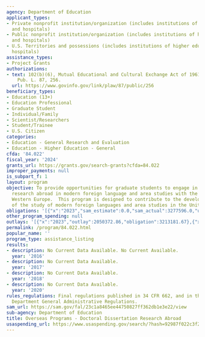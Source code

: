 ```yaml
---
agency: Department of Education
applicant_types:
- Private nonprofit institution/organization (includes institutions of higher education
  and hospitals)
- Public nonprofit institution/organization (includes institutions of higher education
  and hospitals)
- U.S. Territories and possessions (includes institutions of higher education and
  hospitals)
assistance_types:
- Project Grants
authorizations:
- text: 102(b)(6), Mutual Educational and Cultural Exchange Act of 1961, as amended.
    Pub. L. 87, 256.
  url: https://www.govinfo.gov/link/plaw/87/public/256
beneficiary_types:
- Education (13+)
- Education Professional
- Graduate Student
- Individual/Family
- Scientist/Researchers
- Student/Trainee
- U.S. Citizen
categories:
- Education - General Research and Evaluation
- Education - Higher Education - General
cfda: '84.022'
fiscal_year: '2024'
grants_url: https://grants.gov/search-grants?cfda=84.022
improper_payments: null
is_subpart_f: 1
layout: program
objective: To provide opportunities for graduate students to engage in full-time dissertation
  research abroad in modern foreign language and area studies with the exception of
  Western Europe.  This program is designed to contribute to the development and improvement
  of the study of modern foreign languages and area studies in the United States.
obligations: '[{"x":"2023","sam_estimate":0.0,"sam_actual":3277596.0,"usa_spending_actual":3179694.67},{"x":"2024","sam_estimate":0.0,"sam_actual":3261285.0,"usa_spending_actual":2061240.17},{"x":"2025","sam_estimate":0.0,"sam_actual":3000000.0,"usa_spending_actual":0.0}]'
other_program_spending: null
outlays: '[{"x":"2023","outlay":2050372.86,"obligation":3213181.67},{"x":"2024","outlay":0.0,"obligation":3120693.0},{"x":"2025","outlay":0.0,"obligation":0.0}]'
permalink: /program/84.022.html
popular_name: ''
program_type: assistance_listing
results:
- description: No Current Data Available. No Current Available.
  year: '2016'
- description: No Current Data Available.
  year: '2017'
- description: No Current Data Available.
  year: '2018'
- description: No Current Data Available.
  year: '2020'
rules_regulations: Final regulations published in 34 CFR 662, and in the Education
  Department General Administrative Regulations.
sam_url: https://sam.gov/fal/23c1a8465ee44750827ff362db1e3e22/view
sub-agency: Department of Education
title: Overseas Programs - Doctoral Dissertation Research Abroad
usaspending_url: https://www.usaspending.gov/search/?hash=92987f022c3f246f478ea38c2a8c1c19
---
```

